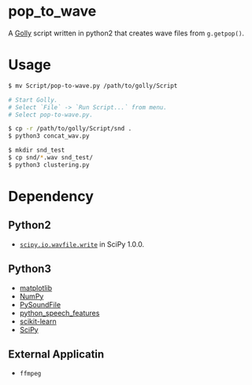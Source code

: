 # pop_to_wave
A [Golly](http://golly.sourceforge.net/) script written in python2 that creates wave files from `g.getpop()`.

# Usage

```bash
$ mv Script/pop-to-wave.py /path/to/golly/Script

# Start Golly.
# Select `File` -> `Run Script...` from menu.
# Select pop-to-wave.py.

$ cp -r /path/to/golly/Script/snd .
$ python3 concat_wav.py

$ mkdir snd_test
$ cp snd/*.wav snd_test/
$ python3 clustering.py
```

# Dependency
## Python2
- [`scipy.io.wavfile.write`](https://docs.scipy.org/doc/scipy-1.0.0/reference/generated/scipy.io.wavfile.write.html#scipy.io.wavfile.write) in SciPy 1.0.0.

## Python3
- [matplotlib](https://matplotlib.org/)
- [NumPy](http://www.numpy.org/)
- [PySoundFile](https://pysoundfile.readthedocs.io/en/0.9.0/)
- [python_speech_features](https://python-speech-features.readthedocs.io/en/latest/)
- [scikit-learn](https://scikit-learn.org/stable/index.html)
- [SciPy](https://www.scipy.org/)

## External Applicatin
- `ffmpeg`
